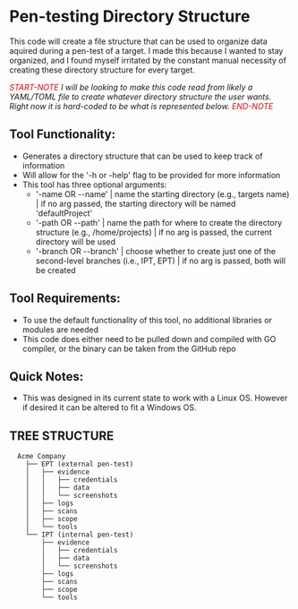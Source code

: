 # Pen-testing Directory Structure

This code will create a file structure that can be used to organize data aquired during a pen-test of a target.
I made this because I wanted to stay organized, and I found myself irritated by the constant manual necessity of creating these directory structure for every target.

<span style="color:red">_START-NOTE_</span> _I will be looking to make this code read from likely a YAML/TOML file to create whatever directory structure the user wants. Right now it is hard-coded to be what is represented below._ <span style="color:red">_END-NOTE_</span>

## Tool Functionality:

- Generates a directory structure that can be used to keep track of information
- Will allow for the '-h or -help' flag to be provided for more information
- This tool has three optional arguments:
  - '-name OR --name' | name the starting directory (e.g., targets name) | if no arg passed, the starting directory will be named 'defaultProject'
  - '-path OR --path' | name the path for where to create the directory structure (e.g., /home/projects) | if no arg is passed, the current directory will be used
  - '-branch OR --branch' | choose whether to create just one of the second-level branches (i.e., IPT, EPT) | if no arg is passed, both will be created

## Tool Requirements:

- To use the default functionality of this tool, no additional libraries or modules are needed
- This code does either need to be pulled down and compiled with GO compiler, or the binary can be taken from the GitHub repo

## Quick Notes:

- This was designed in its current state to work with a Linux OS. However if desired it can be altered to fit a Windows OS.

## TREE STRUCTURE

```
  Acme Company
    ├── EPT (external pen-test)
    │   ├── evidence
    │   │   ├── credentials
    │   │   ├── data
    │   │   └── screenshots
    │   ├── logs
    │   ├── scans
    │   ├── scope
    │   └── tools
    └── IPT (internal pen-test)
        ├── evidence
        │   ├── credentials
        │   ├── data
        │   └── screenshots
        ├── logs
        ├── scans
        ├── scope
        └── tools

```
